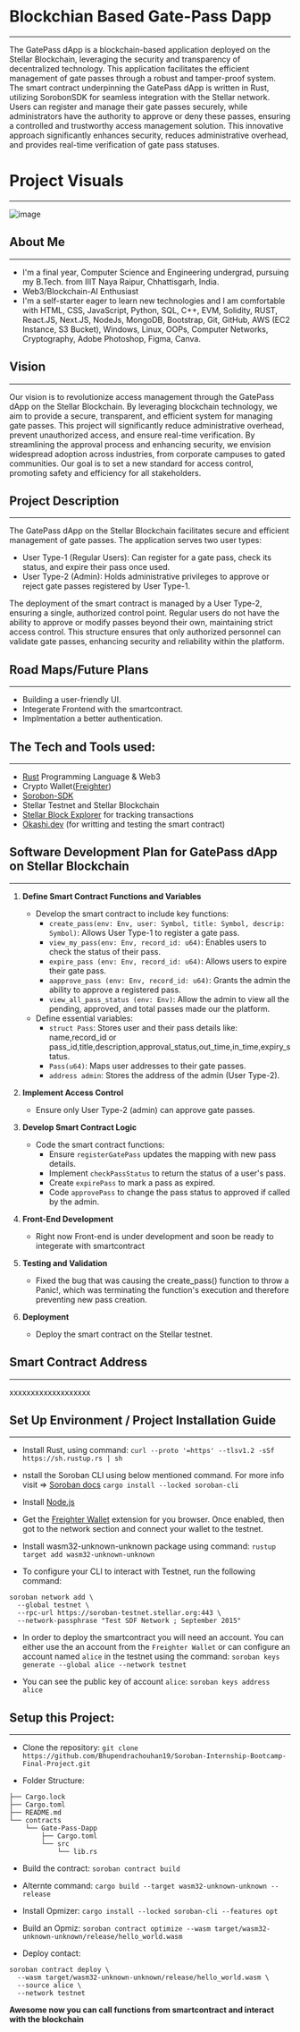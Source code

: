 # Blockchian Based Gate-Pass Dapp
---
The GatePass dApp is a blockchain-based application deployed on the Stellar Blockchain, leveraging the security and transparency of decentralized technology. This application facilitates the efficient management of gate passes through a robust and tamper-proof system. The smart contract underpinning the GatePass dApp is written in Rust, utilizing SorobonSDK for seamless integration with the Stellar network. Users can register and manage their gate passes securely, while administrators have the authority to approve or deny these passes, ensuring a controlled and trustworthy access management solution. This innovative approach significantly enhances security, reduces administrative overhead, and provides real-time verification of gate pass statuses.

# Project Visuals
---
![image](https://github.com/Bhupendrachouhan19/Soroban-Internship-Bootcamp-Final-Project/assets/78025043/8f69bc51-81a0-4090-a779-3c39257097cc)


## About Me
---

- I'm a final year, Computer Science and Engineering undergrad, pursuing my B.Tech. from IIIT Naya Raipur, Chhattisgarh, India. 
- Web3/Blockchain-AI Enthusiast
- I'm a self-starter eager to learn new technologies and I am comfortable with HTML, CSS, JavaScript, Python, SQL, C++, EVM, Solidity, RUST, React.JS, Next.JS, NodeJs, MongoDB, Bootstrap, Git, GitHub, AWS (EC2 Instance, S3 Bucket), Windows, Linux, OOPs, Computer Networks, Cryptography, Adobe Photoshop, Figma, Canva.

## Vision 
---
Our vision is to revolutionize access management through the GatePass dApp on the Stellar Blockchain. By leveraging blockchain technology, we aim to provide a secure, transparent, and efficient system for managing gate passes. This project will significantly reduce administrative overhead, prevent unauthorized access, and ensure real-time verification. By streamlining the approval process and enhancing security, we envision widespread adoption across industries, from corporate campuses to gated communities. Our goal is to set a new standard for access control, promoting safety and efficiency for all stakeholders.

## Project Description
---
The GatePass dApp on the Stellar Blockchain facilitates secure and efficient management of gate passes. The application serves two user types:

- User Type-1 (Regular Users): Can register for a gate pass, check its status, and expire their pass once used.
- User Type-2 (Admin): Holds administrative privileges to approve or reject gate passes registered by User Type-1.

The deployment of the smart contract is managed by a User Type-2, ensuring a single, authorized control point. Regular users do not have the ability to approve or modify passes beyond their own, maintaining strict access control. This structure ensures that only authorized personnel can validate gate passes, enhancing security and reliability within the platform.

## Road Maps/Future Plans
---
- Building a user-friendly UI.
- Integerate Frontend with the smartcontract.
- Implmentation a better authentication. 

## The Tech and Tools used:
---
- [Rust]("https://doc.rust-lang.org/book/") Programming Language & Web3
- Crypto Wallet([Freighter]("https://www.freighter.app/"))
- [Sorobon-SDK]("https://developers.stellar.org/docs/tools/sdks/library")
- Stellar Testnet and Stellar Blockchain
- [Stellar Block Explorer]("https://stellarscan.io/") for tracking transactions
- [Okashi.dev](https://okashi.dev) (for writting and testing the smart contract)

## Software Development Plan for GatePass dApp on Stellar Blockchain
---

1. **Define Smart Contract Functions and Variables**
   - Develop the smart contract to include key functions:
     - `create_pass(env: Env, user: Symbol, title: Symbol, descrip: Symbol)`: Allows User Type-1 to register a gate pass.
     - `view_my_pass(env: Env, record_id: u64)`: Enables users to check the status of their pass.
     - `expire_pass (env: Env, record_id: u64)`: Allows users to expire their gate pass.
     - `aapprove_pass (env: Env, record_id: u64)`: Grants the admin the ability to approve a registered pass.
     - `view_all_pass_status (env: Env)`: Allow the admin to view all the pending, approved, and total passes made our the platform. 
   - Define essential variables:
     - `struct Pass`: Stores user and their pass details like:
            name,record_id or pass_id,title,description,approval_status,out_time,in_time,expiry_status.
     - `Pass(u64)`: Maps user addresses to their gate passes.
     - `address admin`: Stores the address of the admin (User Type-2).

2. **Implement Access Control**
   - Ensure only User Type-2 (admin) can approve gate passes.

3. **Develop Smart Contract Logic**
   - Code the smart contract functions:
     - Ensure `registerGatePass` updates the mapping with new pass details.
     - Implement `checkPassStatus` to return the status of a user's pass.
     - Create `expirePass` to mark a pass as expired.
     - Code `approvePass` to change the pass status to approved if called by the admin.

4. **Front-End Development**
   - Right now Front-end is under development and soon be ready to integerate with smartcontract

5. **Testing and Validation**
   - Fixed the bug that was causing the create_pass() function to throw a Panic!, which was terminating the function's execution and therefore preventing new pass creation.

6. **Deployment**
   - Deploy the smart contract on the Stellar testnet.

## Smart Contract Address
---
xxxxxxxxxxxxxxxxxxx

## Set Up Environment / Project Installation Guide
---

- Install Rust, using command:
```curl --proto '=https' --tlsv1.2 -sSf https://sh.rustup.rs | sh```

- nstall the Soroban CLI using below mentioned command. For more info visit => [Soroban docs]("https://developers.stellar.org/docs/smart-contracts)
```cargo install --locked soroban-cli```

- Install [Node.js]("https://nodejs.org/en)

- Get the [Freighter Wallet]("https://www.freighter.app/) extension for you browser. 
    Once enabled, then got to the network section and connect your wallet to the testnet. 

- Install wasm32-unknown-unknown package using command:
```rustup target add wasm32-unknown-unknown```

- To configure your CLI to interact with Testnet, run the following command:
```
soroban network add \
  --global testnet \
  --rpc-url https://soroban-testnet.stellar.org:443 \
  --network-passphrase "Test SDF Network ; September 2015"
  ```

- In order to deploy the smartcontract you will need an account. You can either use the an account from the ``Freighter Wallet`` or can configure an account named ```alice``` in the testnet using the command:
```soroban keys generate --global alice --network testnet```

- You can see the public key of account ```alice```:
```soroban keys address alice```

## Setup this Project:
---
- Clone the repository:
    ```git clone https://github.com/Bhupendrachouhan19/Soroban-Internship-Bootcamp-Final-Project.git```

- Folder Structure:
```.
├── Cargo.lock
├── Cargo.toml
├── README.md
└── contracts
    └── Gate-Pass-Dapp
        ├── Cargo.toml
        └── src
            └── lib.rs
```

- Build the contract:
```soroban contract build```

- Alternte command:
```cargo build --target wasm32-unknown-unknown --release```

- Install Opmizer:
```cargo install --locked soroban-cli --features opt```

- Build an Opmiz:
```soroban contract optimize --wasm target/wasm32-unknown-unknown/release/hello_world.wasm```

- Deploy contact:
```
soroban contract deploy \
  --wasm target/wasm32-unknown-unknown/release/hello_world.wasm \
  --source alice \
  --network testnet
```

**Awesome now you can call functions from smartcontract and interact with the blockchain**
